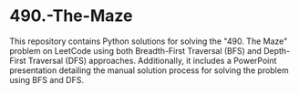 # 490.-The-Maze
This repository contains Python solutions for solving the "490. The Maze" problem on LeetCode using both Breadth-First Traversal (BFS) and Depth-First Traversal (DFS) approaches. Additionally, it includes a PowerPoint presentation detailing the manual solution process for solving the problem using BFS and DFS.
